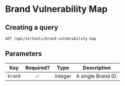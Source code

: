 # Brand Vulnerability Map

## Creating a query

```http request
GET /api/v2/tools/brand-vulnerability-map
```

## Parameters

| Key     |     Required?      | Type    | Description        |
|---------|:------------------:|---------|--------------------|
| `brand` | :white_check_mark: | integer | A single Brand ID. |
